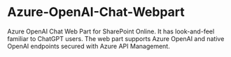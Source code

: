 # Azure-OpenAI-Chat-Webpart
Azure OpenAI Chat Web Part for SharePoint Online. It has look-and-feel familiar to ChatGPT users. The web part supports Azure OpenAI and native OpenAI endpoints secured with Azure API Management.
